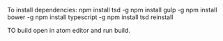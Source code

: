 To install dependencies:
	npm install tsd -g
	npm install gulp -g
	npm install bower -g
	npm install typescript -g
	npm install
	tsd reinstall

TO build open in atom editor and run build.
